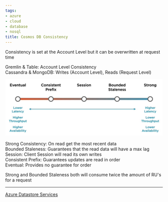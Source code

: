```yaml
---
tags:
- azure
- cloud
- database
- nosql
title: Cosmos DB Consistency
---
```


Consistency is set at the Account Level but it can be overwritten at request time

Gremlin & Table: Account Level Consistency  
Cassandra & MongoDB: Writes (Account Level), Reads (Request Level)

![Cosmos DB Consistency Levels|600](../../images/cosmos-db-consistency-levels.png)

Strong Consistency: On read get the most recent data  
Bounded Staleness: Guarantees that the read data will have a max lag  
Session: Client Session will read its own writes  
Consistent Prefix: Guarantees updates are read in order  
Eventual: Provides no guarantee for order

Strong and Bounded Staleness both will consume twice the amount of RU's for a request

---

[Azure Datastore Services](../azure-datastore-services.md)